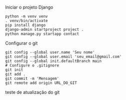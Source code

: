 Iniciar o projeto Django

```
python -m venv venv
. venv/bin/activate
pip install django
django-admin startproject project .
python manage.py startapp contact
```

Configurar o git

```
git config --global user.name 'Seu nome'
git config --global user.email 'seu_email@gmail.com'
git config --global init.defaultBranch main
# Configure o .gitignore
git init
git add .
git commit -m 'Mensagem'
git remote add origin URL_DO_GIT
```
teste de atualização do git
